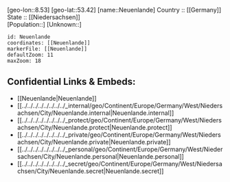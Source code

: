 ﻿---
location: [53.42,8.53] 
mapzoom: [7,12] 
mapmarker: city 
type: City
tags:
- geo/City


SpocWebEntityId: 32812
isDeleted: false
confidential: public

---
[geo-lon::8.53] 
[geo-lat::53.42] 
[name::Neuenlande] 
Country :: [[Germany]]  
State :: [[Niedersachsen]]  
[Population::] 
[Unknown::] 


```leaflet
id: Neuenlande
coordinates: [[Neuenlande]] 
markerFile: [[Neuenlande]] 
defaultZoom: 11 
maxZoom: 18
```


## Confidential Links & Embeds: 
- [[Neuenlande|Neuenlande]]  
- [[../../../../../../../../_internal/geo/Continent/Europe/Germany/West/Niedersachsen/City/Neuenlande.internal|Neuenlande.internal]] 
- [[../../../../../../../../_protect/geo/Continent/Europe/Germany/West/Niedersachsen/City/Neuenlande.protect|Neuenlande.protect]] 
- [[../../../../../../../../_private/geo/Continent/Europe/Germany/West/Niedersachsen/City/Neuenlande.private|Neuenlande.private]] 
- [[../../../../../../../../_personal/geo/Continent/Europe/Germany/West/Niedersachsen/City/Neuenlande.personal|Neuenlande.personal]] 
- [[../../../../../../../../_secret/geo/Continent/Europe/Germany/West/Niedersachsen/City/Neuenlande.secret|Neuenlande.secret]] 
